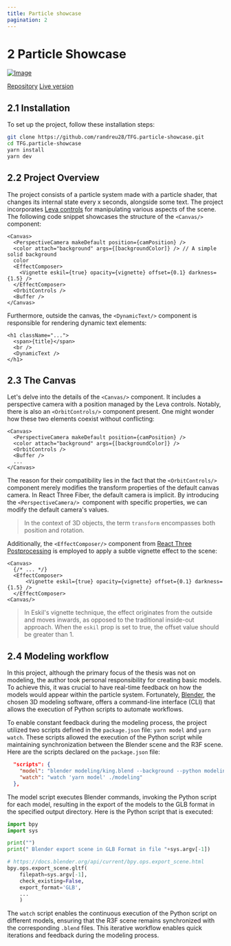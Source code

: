 ```yaml
---
title: Particle showcase
pagination: 2
---
```


# 2 Particle Showcase

[![Image](/img/particleShowcase.png)](https://particle-showcase.vercel.app/)

<div class="flex justify-between w-full">
  <a href="https://github.com/randreu28/TFG.particle-showcase">Repository</a>
  <a href="https://particle-showcase.vercel.app/">Live version</a>
</div>

## 2.1 Installation

To set up the project, follow these installation steps:

```bash
git clone https://github.com/randreu28/TFG.particle-showcase.git
cd TFG.particle-showcase
yarn install
yarn dev
```

## 2.2 Project Overview

The project consists of a particle system made with a particle shader, that changes its internal state every x seconds, alongside some text. The project incorporates [Leva controls](/docs/common-libraries#leva-controls) for manipulating various aspects of the scene. The following code snippet showcases the structure of the `<Canvas/>` component:

```tsx title="/src/App.tsx"
<Canvas>
  <PerspectiveCamera makeDefault position={camPosition} />
  <color attach="background" args={[backgroundColor]} /> // A simple solid background
  color
  <EffectComposer>
    <Vignette eskil={true} opacity={vignette} offset={0.1} darkness={1.5} />
  </EffectComposer>
  <OrbitControls />
  <Buffer />
</Canvas>
```

Furthermore, outside the canvas, the `<DynamicText/>` component is responsible for rendering dynamic text elements:

```tsx
<h1 className="...">
  <span>{title}</span>
  <br />
  <DynamicText />
</h1>
```

## 2.3 The Canvas

Let's delve into the details of the `<Canvas/>` component. It includes a perspective camera with a position managed by the Leva controls. Notably, there is also an `<OrbitControls/>` component present. One might wonder how these two elements coexist without conflicting:

```tsx title="/src/App.tsx"
<Canvas>
  <PerspectiveCamera makeDefault position={camPosition} />
  <color attach="background" args={[backgroundColor]} />
  <OrbitControls />
  <Buffer />
  ...
</Canvas>
```

The reason for their compatibility lies in the fact that the `<OrbitControls/>` component merely modifies the transform properties of the default canvas camera. In React Three Fiber, the default camera is implicit. By introducing the `<PerspectiveCamera/> `component with specific properties, we can modify the default camera's values.

> In the context of 3D objects, the term `transform` encompasses both position and rotation.

Additionally, the `<EffectComposer/>` component from [React Three Postprocessing](https://docs.pmnd.rs/react-postprocessing/introduction) is employed to apply a subtle vignette effect to the scene:

```tsx
<Canvas>
  {/* ... */}
  <EffectComposer>
      <Vignette eskil={true} opacity={vignette} offset={0.1} darkness={1.5} />
  </EffectComposer>
<Canvas/>
```

> In Eskil's vignette technique, the effect originates from the outside and moves inwards, as opposed to the traditional inside-out approach. When the `eskil` prop is set to true, the offset value should be greater than 1.

## 2.4 Modeling workflow

In this project, although the primary focus of the thesis was not on modeling, the author took personal responsibility for creating basic models. To achieve this, it was crucial to have real-time feedback on how the models would appear within the particle system. Fortunately, [Blender](https://www.blender.org/), the chosen 3D modeling software, offers a command-line interface (CLI) that allows the execution of Python scripts to automate workflows.

To enable constant feedback during the modeling process, the project utilized two scripts defined in the `package.json` file: `yarn model` and `yarn watch`. These scripts allowed the execution of the Python script while maintaining synchronization between the Blender scene and the R3F scene. Here are the scripts declared on the `package.json` file:

```json title="package.json"
  "scripts": {
    "model": "blender modeling/king.blend --background --python modeling/export_glb.py -- public/models/king.glb && blender modeling/lightbulb.blend --background --python modeling/export_glb.py -- public/models/lightbulb.glb && blender modeling/rocket.blend --background --python modeling/export_glb.py -- public/models/rocket.glb",
    "watch": "watch 'yarn model' ./modeling"
  },
```

The model script executes Blender commands, invoking the Python script for each model, resulting in the export of the models to the GLB format in the specified output directory. Here is the Python script that is executed:

```python
import bpy
import sys

print("")
print(" Blender export scene in GLB Format in file "+sys.argv[-1])

# https://docs.blender.org/api/current/bpy.ops.export_scene.html
bpy.ops.export_scene.gltf(
    filepath=sys.argv[-1],
    check_existing=False,
    export_format='GLB',
    ...
    )
```

The `watch` script enables the continuous execution of the Python script on different models, ensuring that the R3F scene remains synchronized with the corresponding `.blend` files. This iterative workflow enables quick iterations and feedback during the modeling process.
